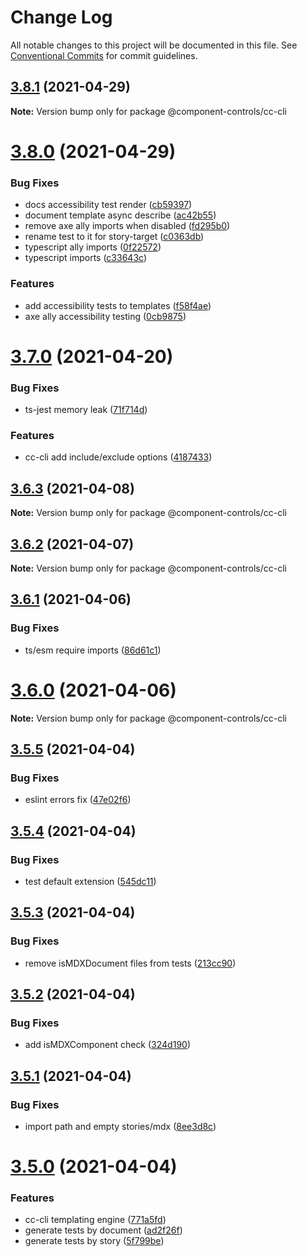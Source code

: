 # Change Log

All notable changes to this project will be documented in this file.
See [Conventional Commits](https://conventionalcommits.org) for commit guidelines.

## [3.8.1](https://github.com/ccontrols/component-controls/compare/v3.8.0...v3.8.1) (2021-04-29)

**Note:** Version bump only for package @component-controls/cc-cli





# [3.8.0](https://github.com/ccontrols/component-controls/compare/v3.7.0...v3.8.0) (2021-04-29)


### Bug Fixes

* docs accessibility test render ([cb59397](https://github.com/ccontrols/component-controls/commit/cb59397fddb44b0e08b91dccdd98421e5416e6bc))
* document template async describe ([ac42b55](https://github.com/ccontrols/component-controls/commit/ac42b55798c5387e6962fade446452432d9b5421))
* remove axe ally imports when disabled ([fd295b0](https://github.com/ccontrols/component-controls/commit/fd295b028e9615bae01fded2aa3234f0ccca9fd9))
* rename test to it for story-target ([c0363db](https://github.com/ccontrols/component-controls/commit/c0363db7ba0f7f1c3b92b608961b3d1836c3dbd3))
* typescript ally imports ([0f22572](https://github.com/ccontrols/component-controls/commit/0f22572986e6e390346ab5769c283506018fed01))
* typescript imports ([c33643c](https://github.com/ccontrols/component-controls/commit/c33643cf75f017f6fe04cf8bbf8cbbc24b9c7eae))


### Features

* add accessibility tests to templates ([f58f4ae](https://github.com/ccontrols/component-controls/commit/f58f4ae6e3f199e63bf1fc9198a2c7caa0942ed0))
* axe ally accessibility testing ([0cb9875](https://github.com/ccontrols/component-controls/commit/0cb9875b7b264187203580913373cad7ea9b9981))





# [3.7.0](https://github.com/ccontrols/component-controls/compare/v3.6.3...v3.7.0) (2021-04-20)


### Bug Fixes

* ts-jest memory leak ([71f714d](https://github.com/ccontrols/component-controls/commit/71f714d74e2cea3d9705c1149f8d7ab2196744fc))


### Features

* cc-cli add include/exclude options ([4187433](https://github.com/ccontrols/component-controls/commit/4187433b4ea2f62d92a90d83a360758e546578f5))





## [3.6.3](https://github.com/ccontrols/component-controls/compare/v3.6.2...v3.6.3) (2021-04-08)

**Note:** Version bump only for package @component-controls/cc-cli





## [3.6.2](https://github.com/ccontrols/component-controls/compare/v3.6.1...v3.6.2) (2021-04-07)

**Note:** Version bump only for package @component-controls/cc-cli





## [3.6.1](https://github.com/ccontrols/component-controls/compare/v3.6.0...v3.6.1) (2021-04-06)


### Bug Fixes

* ts/esm require imports ([86d61c1](https://github.com/ccontrols/component-controls/commit/86d61c12470d5ae398335e3cf816ad8434b76a67))





# [3.6.0](https://github.com/ccontrols/component-controls/compare/v3.5.5...v3.6.0) (2021-04-06)

**Note:** Version bump only for package @component-controls/cc-cli





## [3.5.5](https://github.com/ccontrols/component-controls/compare/v3.5.4...v3.5.5) (2021-04-04)


### Bug Fixes

* eslint errors fix ([47e02f6](https://github.com/ccontrols/component-controls/commit/47e02f64db26092de3c412cb08e6bccbcd3e6f76))





## [3.5.4](https://github.com/ccontrols/component-controls/compare/v3.5.3...v3.5.4) (2021-04-04)


### Bug Fixes

* test default extension ([545dc11](https://github.com/ccontrols/component-controls/commit/545dc11f6fffcff7c66827dd503f799e7b2d698c))





## [3.5.3](https://github.com/ccontrols/component-controls/compare/v3.5.2...v3.5.3) (2021-04-04)


### Bug Fixes

* remove isMDXDocument files from tests ([213cc90](https://github.com/ccontrols/component-controls/commit/213cc90555aefb2a28803b3f4c6fff8e21b381cd))





## [3.5.2](https://github.com/ccontrols/component-controls/compare/v3.5.1...v3.5.2) (2021-04-04)


### Bug Fixes

* add isMDXComponent check ([324d190](https://github.com/ccontrols/component-controls/commit/324d19080e59f0ec56aaa4f3eb04e6f99371fcaa))





## [3.5.1](https://github.com/ccontrols/component-controls/compare/v3.5.0...v3.5.1) (2021-04-04)


### Bug Fixes

* import path and empty stories/mdx ([8ee3d8c](https://github.com/ccontrols/component-controls/commit/8ee3d8c72f2e262807aeb835d5015533b0011f15))





# [3.5.0](https://github.com/ccontrols/component-controls/compare/v3.4.5...v3.5.0) (2021-04-04)


### Features

* cc-cli templating engine ([771a5fd](https://github.com/ccontrols/component-controls/commit/771a5fd5be1f526d1bc1a52f2f0f6e66ed8fb472))
* generate tests by document ([ad2f26f](https://github.com/ccontrols/component-controls/commit/ad2f26ff9fa3bb77a03ee6fab84520b24780ee52))
* generate tests by story ([5f799be](https://github.com/ccontrols/component-controls/commit/5f799be193d3aedf6c1e4429833aedb2ad03b3c0))
